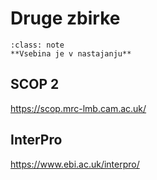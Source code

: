 # Druge zbirke

```{admonition} Opomba
:class: note
**Vsebina je v nastajanju**
```

## SCOP 2
https://scop.mrc-lmb.cam.ac.uk/

## InterPro
https://www.ebi.ac.uk/interpro/
